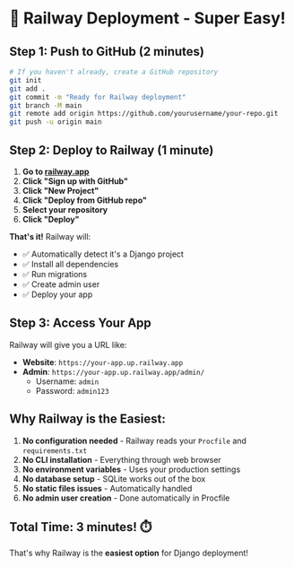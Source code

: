 # 🚀 Railway Deployment - Super Easy!

## Step 1: Push to GitHub (2 minutes)
```bash
# If you haven't already, create a GitHub repository
git init
git add .
git commit -m "Ready for Railway deployment"
git branch -M main
git remote add origin https://github.com/yourusername/your-repo.git
git push -u origin main
```

## Step 2: Deploy to Railway (1 minute)
1. **Go to [railway.app](https://railway.app)**
2. **Click "Sign up with GitHub"**
3. **Click "New Project"**
4. **Click "Deploy from GitHub repo"**
5. **Select your repository**
6. **Click "Deploy"**

**That's it!** Railway will:
- ✅ Automatically detect it's a Django project
- ✅ Install all dependencies
- ✅ Run migrations
- ✅ Create admin user
- ✅ Deploy your app

## Step 3: Access Your App
Railway will give you a URL like:
- **Website**: `https://your-app.up.railway.app`
- **Admin**: `https://your-app.up.railway.app/admin/`
  - Username: `admin`
  - Password: `admin123`

## Why Railway is the Easiest:

1. **No configuration needed** - Railway reads your `Procfile` and `requirements.txt`
2. **No CLI installation** - Everything through web browser
3. **No environment variables** - Uses your production settings
4. **No database setup** - SQLite works out of the box
5. **No static files issues** - Automatically handled
6. **No admin user creation** - Done automatically in Procfile

## Total Time: 3 minutes! ⏱️

That's why Railway is the **easiest option** for Django deployment!
